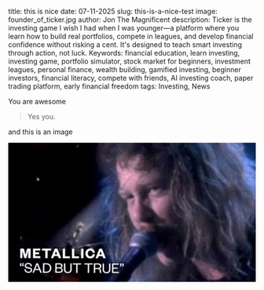 title: this is nice
date: 07-11-2025
slug: this-is-a-nice-test
image: founder_of_ticker.jpg
author: Jon The Magnificent
description: Ticker is the investing game I wish I had when I was younger—a platform where you learn how to build real portfolios, compete in leagues, and develop financial confidence without risking a cent. It's designed to teach smart investing through action, not luck.
Keywords: financial education, learn investing, investing game, portfolio simulator, stock market for beginners, investment leagues, personal finance, wealth building, gamified investing, beginner investors, financial literacy, compete with friends, AI investing coach, paper trading platform, early financial freedom
tags: Investing, News

You are awesome

> Yes you.

and this is an image

![](../imgs/maxresdefault.jpg)

